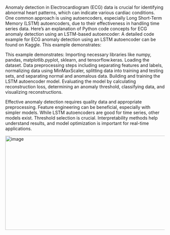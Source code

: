Anomaly detection in Electrocardiogram (ECG) data is crucial for identifying abnormal heart patterns, which can indicate various cardiac conditions. One common approach is using autoencoders, especially Long Short-Term Memory (LSTM) autoencoders, due to their effectiveness in handling time series data. 
Here’s an explanation of Python code concepts for ECG anomaly detection using an LSTM-based autoencoder:
A detailed code example for ECG anomaly detection using an LSTM autoencoder can be found on Kaggle. 
This example demonstrates:

This example demonstrates:
Importing necessary libraries like numpy, pandas, matplotlib.pyplot, sklearn, and tensorflow.keras.
Loading the dataset.
Data preprocessing steps including separating features and labels, normalizing data using MinMaxScaler, splitting data into training and testing sets, and separating normal and anomalous data.
Building and training the LSTM autoencoder model.
Evaluating the model by calculating reconstruction loss, determining an anomaly threshold, classifying data, and visualizing reconstructions.

Effective anomaly detection requires quality data and appropriate preprocessing. Feature engineering can be beneficial, especially with simpler models. 
While LSTM autoencoders are good for time series, other models exist. 
Threshold selection is crucial. Interpretability methods help understand results, and model optimization is important for real-time applications. 

<img width="721" height="299" alt="image" src="https://github.com/user-attachments/assets/440d6531-540e-4436-bffc-fd7d39601753" />
